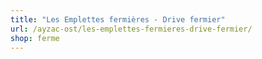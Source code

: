 ```yaml
---
title: "Les Emplettes fermières - Drive fermier"
url: /ayzac-ost/les-emplettes-fermieres-drive-fermier/
shop: ferme
---
```

